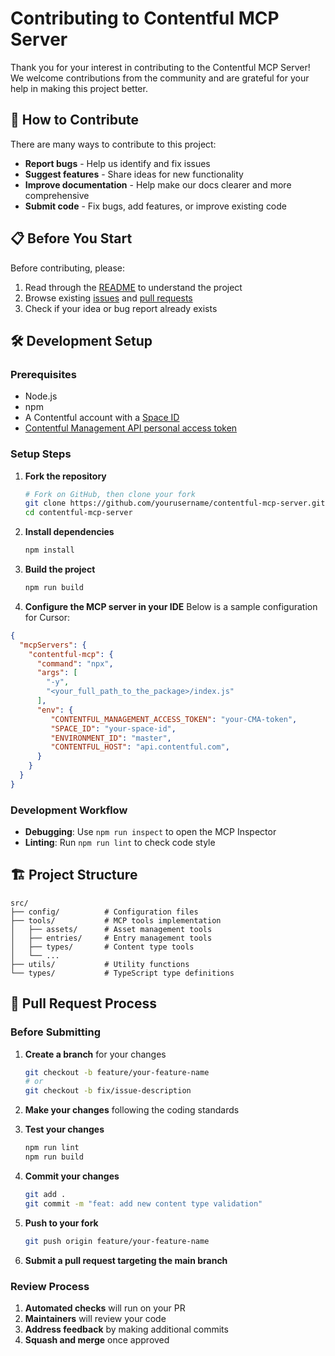 # Contributing to Contentful MCP Server

Thank you for your interest in contributing to the Contentful MCP Server! We welcome contributions from the community and are grateful for your help in making this project better.

## 🤝 How to Contribute

There are many ways to contribute to this project:

- **Report bugs** - Help us identify and fix issues
- **Suggest features** - Share ideas for new functionality
- **Improve documentation** - Help make our docs clearer and more comprehensive
- **Submit code** - Fix bugs, add features, or improve existing code

## 📋 Before You Start

Before contributing, please:
1. Read through the [README](./README.md) to understand the project
2. Browse existing [issues](https://github.com/contentful/contentful-mcp-server/issues) and [pull requests](https://github.com/contentful/contentful-mcp-server/pulls)
3. Check if your idea or bug report already exists

## 🛠️ Development Setup

### Prerequisites

- Node.js
- npm
- A Contentful account with a [Space ID](https://www.contentful.com/help/spaces/find-space-id/)
- [Contentful Management API personal access token](https://www.contentful.com/help/token-management/personal-access-tokens/)

### Setup Steps

1. **Fork the repository**
   ```bash
   # Fork on GitHub, then clone your fork
   git clone https://github.com/yourusername/contentful-mcp-server.git
   cd contentful-mcp-server
   ```

2. **Install dependencies**
   ```bash
   npm install
   ```

3. **Build the project**
   ```bash
   npm run build
   ```

4. **Configure the MCP server in your IDE**
Below is a sample configuration for Cursor:

```json
{
  "mcpServers": {
    "contentful-mcp": {
      "command": "npx",
      "args": [
        "-y",
        "<your_full_path_to_the_package>/index.js"
      ],
      "env": {
         "CONTENTFUL_MANAGEMENT_ACCESS_TOKEN": "your-CMA-token",
         "SPACE_ID": "your-space-id",
         "ENVIRONMENT_ID": "master",
         "CONTENTFUL_HOST": "api.contentful.com",
      }
    }
  }
}
```

### Development Workflow

- **Debugging**: Use `npm run inspect` to open the MCP Inspector
- **Linting**: Run `npm run lint` to check code style

## 🏗️ Project Structure

```
src/
├── config/          # Configuration files
├── tools/           # MCP tools implementation
│   ├── assets/      # Asset management tools
│   ├── entries/     # Entry management tools
│   ├── types/       # Content type tools
│   └── ...
├── utils/           # Utility functions
└── types/           # TypeScript type definitions
```

## 🔄 Pull Request Process

### Before Submitting

1. **Create a branch** for your changes
   ```bash
   git checkout -b feature/your-feature-name
   # or
   git checkout -b fix/issue-description
   ```

2. **Make your changes** following the coding standards

3. **Test your changes**
   ```bash
   npm run lint
   npm run build
   ```

4. **Commit your changes**
   ```bash
   git add .
   git commit -m "feat: add new content type validation"
   ```

5. **Push to your fork**
   ```bash
   git push origin feature/your-feature-name
   ```

6. **Submit a pull request targeting the main branch**

### Review Process

1. **Automated checks** will run on your PR
2. **Maintainers** will review your code
3. **Address feedback** by making additional commits
4. **Squash and merge** once approved
